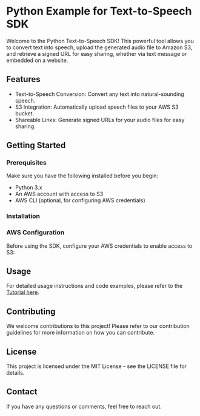 # Python Example for Text-to-Speech SDK

Welcome to the Python Text-to-Speech SDK! This powerful tool allows you to convert text into speech, upload the generated audio file to Amazon S3, and retrieve a signed URL for easy sharing, whether via text message or embedded on a website.

## Features

- Text-to-Speech Conversion: Convert any text into natural-sounding speech.
- S3 Integration: Automatically upload speech files to your AWS S3 bucket.
- Shareable Links: Generate signed URLs for your audio files for easy sharing.

## Getting Started

### Prerequisites

Make sure you have the following installed before you begin:

- Python 3.x
- An AWS account with access to S3
- AWS CLI (optional, for configuring AWS credentials)

### Installation

### AWS Configuration

Before using the SDK, configure your AWS credentials to enable access to S3:

## Usage

For detailed usage instructions and code examples, please refer to the [Tutorial here](http://example.com/tutorial).

## Contributing

We welcome contributions to this project! Please refer to our contribution guidelines for more information on how you can contribute.

## License

This project is licensed under the MIT License - see the LICENSE file for details.

## Contact

If you have any questions or comments, feel free to reach out.
